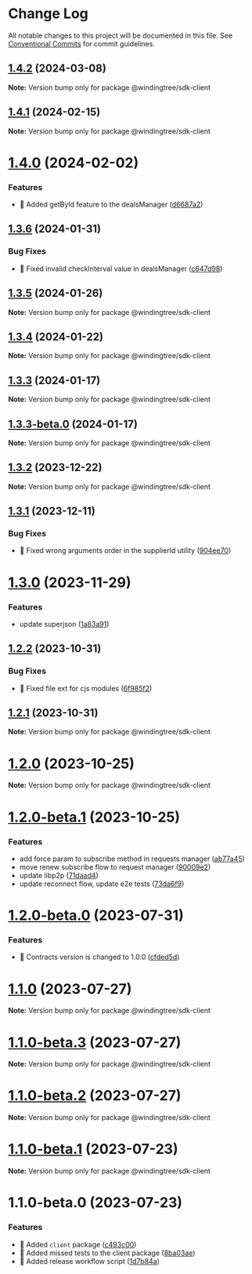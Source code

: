 # Change Log

All notable changes to this project will be documented in this file.
See [Conventional Commits](https://conventionalcommits.org) for commit guidelines.

## [1.4.2](https://github.com/windingtree/sdk/compare/@windingtree/sdk-client@1.4.1...@windingtree/sdk-client@1.4.2) (2024-03-08)

**Note:** Version bump only for package @windingtree/sdk-client

## [1.4.1](https://github.com/windingtree/sdk/compare/@windingtree/sdk-client@1.4.0...@windingtree/sdk-client@1.4.1) (2024-02-15)

**Note:** Version bump only for package @windingtree/sdk-client

# [1.4.0](https://github.com/windingtree/sdk/compare/@windingtree/sdk-client@1.3.6...@windingtree/sdk-client@1.4.0) (2024-02-02)

### Features

- 🎸 Added getById feature to the dealsManager ([d6687a2](https://github.com/windingtree/sdk/commit/d6687a2723811e6aadcb38653523180d5156800f))

## [1.3.6](https://github.com/windingtree/sdk/compare/@windingtree/sdk-client@1.3.5...@windingtree/sdk-client@1.3.6) (2024-01-31)

### Bug Fixes

- 🐛 Fixed invalid checkInterval value in dealsManager ([c647d98](https://github.com/windingtree/sdk/commit/c647d9850bfd949f4a21b802bce2d76637e0bbe7))

## [1.3.5](https://github.com/windingtree/sdk/compare/@windingtree/sdk-client@1.3.4...@windingtree/sdk-client@1.3.5) (2024-01-26)

**Note:** Version bump only for package @windingtree/sdk-client

## [1.3.4](https://github.com/windingtree/sdk/compare/@windingtree/sdk-client@1.3.3...@windingtree/sdk-client@1.3.4) (2024-01-22)

**Note:** Version bump only for package @windingtree/sdk-client

## [1.3.3](https://github.com/windingtree/sdk/compare/@windingtree/sdk-client@1.3.3-beta.0...@windingtree/sdk-client@1.3.3) (2024-01-17)

**Note:** Version bump only for package @windingtree/sdk-client

## [1.3.3-beta.0](https://github.com/windingtree/sdk/compare/@windingtree/sdk-client@1.3.2...@windingtree/sdk-client@1.3.3-beta.0) (2024-01-17)

**Note:** Version bump only for package @windingtree/sdk-client

## [1.3.2](https://github.com/windingtree/sdk/compare/@windingtree/sdk-client@1.3.1...@windingtree/sdk-client@1.3.2) (2023-12-22)

**Note:** Version bump only for package @windingtree/sdk-client

## [1.3.1](https://github.com/windingtree/sdk/compare/@windingtree/sdk-client@1.3.0...@windingtree/sdk-client@1.3.1) (2023-12-11)

### Bug Fixes

- 🐛 Fixed wrong arguments order in the supplierId utility ([904ee70](https://github.com/windingtree/sdk/commit/904ee70f7e906b68ae01f86de7d08d956fbf7688))

# [1.3.0](https://github.com/windingtree/sdk/compare/@windingtree/sdk-client@1.2.2...@windingtree/sdk-client@1.3.0) (2023-11-29)

### Features

- update superjson ([1a83a91](https://github.com/windingtree/sdk/commit/1a83a91e8467c6cddbb15c67d08cbe30fb6d9633))

## [1.2.2](https://github.com/windingtree/sdk/compare/@windingtree/sdk-client@1.2.1...@windingtree/sdk-client@1.2.2) (2023-10-31)

### Bug Fixes

- 🐛 Fixed file ext for cjs modules ([6f985f2](https://github.com/windingtree/sdk/commit/6f985f2a6b076abdf145176d5036fe89267f2c5a))

## [1.2.1](https://github.com/windingtree/sdk/compare/@windingtree/sdk-client@1.2.0...@windingtree/sdk-client@1.2.1) (2023-10-31)

**Note:** Version bump only for package @windingtree/sdk-client

# [1.2.0](https://github.com/windingtree/sdk/compare/@windingtree/sdk-client@1.2.0-beta.1...@windingtree/sdk-client@1.2.0) (2023-10-25)

**Note:** Version bump only for package @windingtree/sdk-client

# [1.2.0-beta.1](https://github.com/windingtree/sdk/compare/@windingtree/sdk-client@1.2.0-beta.0...@windingtree/sdk-client@1.2.0-beta.1) (2023-10-25)

### Features

- add force param to subscribe method in requests manager ([ab77a45](https://github.com/windingtree/sdk/commit/ab77a45712c9dd7ce98ff4fccdea56cf1682137d))
- move renew subscribe flow to request manager ([90009e2](https://github.com/windingtree/sdk/commit/90009e2c20ef8b9a472cb3d5978b844280e928fc))
- update libp2p ([71daad4](https://github.com/windingtree/sdk/commit/71daad41838ae6b2833c76aa36b5b2071a041e92))
- update reconnect flow, update e2e tests ([73da6f9](https://github.com/windingtree/sdk/commit/73da6f97656592b03851c95f45bcb955937e2a8d))

# [1.2.0-beta.0](https://github.com/windingtree/sdk/compare/@windingtree/sdk-client@1.1.0...@windingtree/sdk-client@1.2.0-beta.0) (2023-07-31)

### Features

- 🎸 Contracts version is changed to 1.0.0 ([cfded5d](https://github.com/windingtree/sdk/commit/cfded5d7ade0058f62db2284474d169edf3dc273))

# [1.1.0](https://github.com/windingtree/sdk/compare/@windingtree/sdk-client@1.1.0-beta.3...@windingtree/sdk-client@1.1.0) (2023-07-27)

**Note:** Version bump only for package @windingtree/sdk-client

# [1.1.0-beta.3](https://github.com/windingtree/sdk/compare/@windingtree/sdk-client@1.1.0-beta.2...@windingtree/sdk-client@1.1.0-beta.3) (2023-07-27)

**Note:** Version bump only for package @windingtree/sdk-client

# [1.1.0-beta.2](https://github.com/windingtree/sdk/compare/@windingtree/sdk-client@1.1.0-beta.1...@windingtree/sdk-client@1.1.0-beta.2) (2023-07-27)

**Note:** Version bump only for package @windingtree/sdk-client

# [1.1.0-beta.1](https://github.com/windingtree/sdk/compare/@windingtree/sdk-client@1.1.0-beta.0...@windingtree/sdk-client@1.1.0-beta.1) (2023-07-23)

**Note:** Version bump only for package @windingtree/sdk-client

# 1.1.0-beta.0 (2023-07-23)

### Features

- 🎸 Added `client` package ([c493c00](https://github.com/windingtree/sdk/commit/c493c0068ebb4bdeb7c12da452113d889b988163))
- 🎸 Added missed tests to the client package ([8ba03ae](https://github.com/windingtree/sdk/commit/8ba03aefe2bb761092b21278a288cebf3d49b687))
- 🎸 Added release workflow script ([1d7b84a](https://github.com/windingtree/sdk/commit/1d7b84a3623848c449522c0bb2af2c5f114c8a0a))
